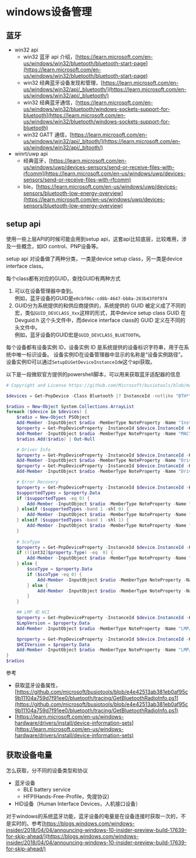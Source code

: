 # windows设备管理


## 蓝牙

- win32 api
    - win32 蓝牙 api 介绍，[https://learn.microsoft.com/en-us/windows/win32/bluetooth/bluetooth-start-page](https://learn.microsoft.com/en-us/windows/win32/bluetooth/bluetooth-start-page)
    - win32 经典蓝牙设备发现和管理，[https://learn.microsoft.com/en-us/windows/win32/api/_bluetooth/](https://learn.microsoft.com/en-us/windows/win32/api/_bluetooth/)
    - win32 经典蓝牙通信，[https://learn.microsoft.com/en-us/windows/win32/bluetooth/windows-sockets-support-for-bluetooth](https://learn.microsoft.com/en-us/windows/win32/bluetooth/windows-sockets-support-for-bluetooth)
    - win32 GATT 通信，[https://learn.microsoft.com/en-us/windows/win32/api/_bltooth/](https://learn.microsoft.com/en-us/windows/win32/api/_bltooth/)
- winrt/uwp api
    - 经典蓝牙，[https://learn.microsoft.com/en-us/windows/uwp/devices-sensors/send-or-receive-files-with-rfcomm](https://learn.microsoft.com/en-us/windows/uwp/devices-sensors/send-or-receive-files-with-rfcomm)
    - ble，[https://learn.microsoft.com/en-us/windows/uwp/devices-sensors/bluetooth-low-energy-overview](https://learn.microsoft.com/en-us/windows/uwp/devices-sensors/bluetooth-low-energy-overview)

## setup api

使用一些上层API的时候可能会用到setup api，这套api比较底层，比较难用，涉及一些概念，如IO control、PNP设备等。

setup api 对设备做了两种分类，一类是device setup class，另一类是device interface class。

每个class都有对应的GUID，查找GUID有两种方式

1. 可以在设备管理器中查到。  
例如，蓝牙设备的GUID是`e0cbf06c-cd8b-4647-bb8a-263b43f0f974`
2. GUID分为系统提供的和供应商提供的，系统提供的 GUID 被定义成了不同的宏，类似`GUID_DEVCLASS_Xxx`这样的形式，其中device setup class GUID 在 Devguid.h 这个头文件中，而device interface class的 GUID 定义在不同的头文件中。  
例如，蓝牙设备的GUID宏是`GUID_DEVCLASS_BLUETOOTH`。

每个设备都有设备实例 ID，设备实例 ID 是系统提供的设备标识字符串，用于在系统中唯一标识设备。 设备实例ID在设备管理器中显示的名称是“设备实例路径”。设备实例ID可以通过`SetupDiGetDeviceInstanceIdW`这个api获取。

以下是一段微软官方提供的powershell脚本，可以用来获取蓝牙适配器的信息

```powershell
# Copyright and License https://github.com/Microsoft/busiotools/blob/master/LICENSE

$devices = Get-PnpDevice -Class Bluetooth |? InstanceId -notlike "BTH*"

$radios = New-Object System.Collections.ArrayList
foreach ($device in $devices) {   
    $radio = New-Object PSObject
    Add-Member -InputObject $radio -MemberType NoteProperty -Name "InstanceId" -Value $device.InstanceId
    $property = Get-PnpDeviceProperty -InstanceId $device.InstanceId -KeyName 'DEVPKEY_Bluetooth_RadioAddress'
    Add-Member -InputObject $radio -MemberType NoteProperty -Name "MAC" -Value $(-join ($property.Data |  foreach { "{0:X2}" -f $_ } ))
    $radios.Add($radio) | Out-Null

    # Driver Info
    $property = Get-PnpDeviceProperty -InstanceId $device.InstanceId -KeyName 'DEVPKEY_Device_DriverDesc'
    Add-Member -InputObject $radio -MemberType NoteProperty -Name "DriverDescription" -Value $property.Data
    $property = Get-PnpDeviceProperty -InstanceId $device.InstanceId -KeyName 'DEVPKEY_Device_DriverVersion'
    Add-Member -InputObject $radio -MemberType NoteProperty -Name "DriverVersion" -Value $property.Data

    # Error Recovery
    $property = Get-PnpDeviceProperty -InstanceId $device.InstanceId -KeyName '{A92F26CA-EDA7-4B1D-9DB2-27B68AA5A2EB} 14'
    $supportedTypes = $property.Data
    if ($supportedTypes -eq 0) {
        Add-Member -InputObject $radio -MemberType NoteProperty -Name "ErrorRecovery" -Value "None"
    } elseif ($supportedTypes -band 1 -shl 0) {
        Add-Member -InputObject $radio -MemberType NoteProperty -Name "ErrorRecovery" -Value "FLDR"
    } elseif ($supportedTypes -band 1 -shl 1) {
        Add-Member -InputObject $radio -MemberType NoteProperty -Name "ErrorRecovery" -Value "PLDR"
    }
    
    # ScoType
    $property = Get-PnpDeviceProperty -InstanceId $device.InstanceId -KeyName '{A92F26CA-EDA7-4B1D-9DB2-27B68AA5A2EB} 21'
    if (([int32]$property.Type) -eq  0) {
        Add-Member -InputObject $radio -MemberType NoteProperty -Name "ScoType" -Value "Unknown"
    } else {
        $scoType = $property.Data
        if ($scoType -eq 0) {
            Add-Member -InputObject $radio -MemberType NoteProperty -Name "ScoType" -Value "SideBand"
        } else {
            Add-Member -InputObject $radio -MemberType NoteProperty -Name "ScoType" -Value "InBand"
        }
    }

    ## LMP 和 HCI
    $property = Get-PnpDeviceProperty -InstanceId $device.InstanceId -KeyName '{A92F26CA-EDA7-4B1D-9DB2-27B68AA5A2EB} 4'
    $LmpVersion = $property.Data
    Add-Member -InputObject $radio -MemberType NoteProperty -Name "LMP/HCI" -Value $LmpVersion

    $property = Get-PnpDeviceProperty -InstanceId $device.InstanceId -KeyName '{A92F26CA-EDA7-4B1D-9DB2-27B68AA5A2EB} 6'
    $HCIVersion = $property.Data
    Add-Member -InputObject $radio -MemberType NoteProperty -Name "LMP/HCI" -Value $HCIVersion
}
$radios
```

参考

- 获取蓝牙设备属性，[https://github.com/microsoft/busiotools/blob/e4e42513ab381eb0af95c9b11104a759d7f91ee0/bluetooth/tracing/GetBluetoothRadioInfo.ps1](https://github.com/microsoft/busiotools/blob/e4e42513ab381eb0af95c9b11104a759d7f91ee0/bluetooth/tracing/GetBluetoothRadioInfo.ps1)
- [https://learn.microsoft.com/en-us/windows-hardware/drivers/install/device-information-sets](https://learn.microsoft.com/en-us/windows-hardware/drivers/install/device-information-sets)

## 获取设备电量

怎么获取，分不同的设备类型和协议

- 蓝牙设备
    - BLE battery service
    - HFP(Hands-Free-Profile，免提协议)
- HID设备（Human Interface Devices，人机接口设备）

对于windows的系统蓝牙功能，蓝牙设备的电量是在设备连接时获取一次的，不是实时的。参考[https://blogs.windows.com/windows-insider/2018/04/04/announcing-windows-10-insider-preview-build-17639-for-skip-ahead/](https://blogs.windows.com/windows-insider/2018/04/04/announcing-windows-10-insider-preview-build-17639-for-skip-ahead/)



